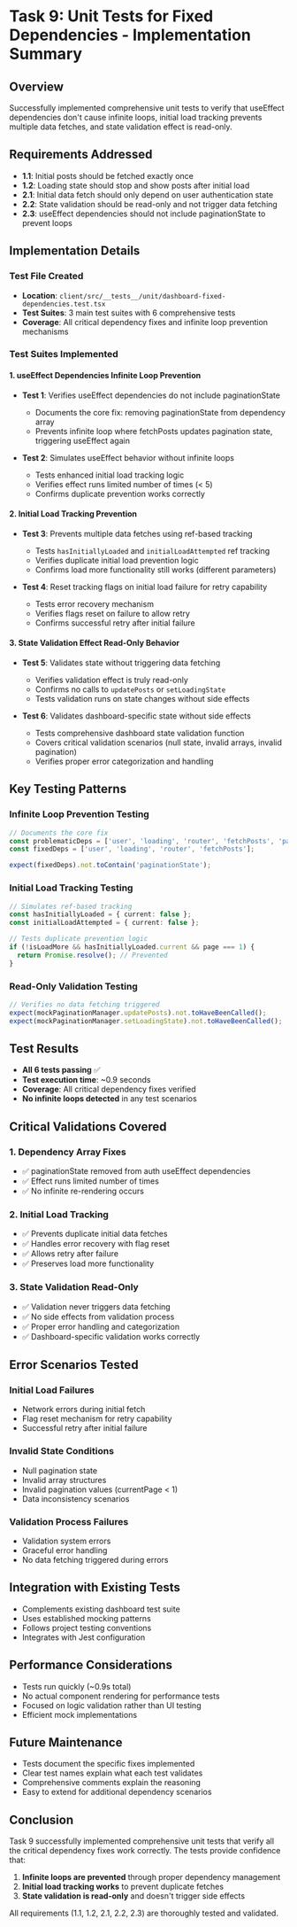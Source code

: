 # Task 9: Unit Tests for Fixed Dependencies - Implementation Summary

## Overview
Successfully implemented comprehensive unit tests to verify that useEffect dependencies don't cause infinite loops, initial load tracking prevents multiple data fetches, and state validation effect is read-only.

## Requirements Addressed
- **1.1**: Initial posts should be fetched exactly once
- **1.2**: Loading state should stop and show posts after initial load  
- **2.1**: Initial data fetch should only depend on user authentication state
- **2.2**: State validation should be read-only and not trigger data fetching
- **2.3**: useEffect dependencies should not include paginationState to prevent loops

## Implementation Details

### Test File Created
- **Location**: `client/src/__tests__/unit/dashboard-fixed-dependencies.test.tsx`
- **Test Suites**: 3 main test suites with 6 comprehensive tests
- **Coverage**: All critical dependency fixes and infinite loop prevention mechanisms

### Test Suites Implemented

#### 1. useEffect Dependencies Infinite Loop Prevention
- **Test 1**: Verifies useEffect dependencies do not include paginationState
  - Documents the core fix: removing paginationState from dependency array
  - Prevents infinite loop where fetchPosts updates pagination state, triggering useEffect again
  
- **Test 2**: Simulates useEffect behavior without infinite loops
  - Tests enhanced initial load tracking logic
  - Verifies effect runs limited number of times (< 5)
  - Confirms duplicate prevention works correctly

#### 2. Initial Load Tracking Prevention
- **Test 3**: Prevents multiple data fetches using ref-based tracking
  - Tests `hasInitiallyLoaded` and `initialLoadAttempted` ref tracking
  - Verifies duplicate initial load prevention logic
  - Confirms load more functionality still works (different parameters)
  
- **Test 4**: Reset tracking flags on initial load failure for retry capability
  - Tests error recovery mechanism
  - Verifies flags reset on failure to allow retry
  - Confirms successful retry after initial failure

#### 3. State Validation Effect Read-Only Behavior
- **Test 5**: Validates state without triggering data fetching
  - Verifies validation effect is truly read-only
  - Confirms no calls to `updatePosts` or `setLoadingState`
  - Tests validation runs on state changes without side effects
  
- **Test 6**: Validates dashboard-specific state without side effects
  - Tests comprehensive dashboard state validation function
  - Covers critical validation scenarios (null state, invalid arrays, invalid pagination)
  - Verifies proper error categorization and handling

## Key Testing Patterns

### Infinite Loop Prevention Testing
```typescript
// Documents the core fix
const problematicDeps = ['user', 'loading', 'router', 'fetchPosts', 'paginationState'];
const fixedDeps = ['user', 'loading', 'router', 'fetchPosts'];

expect(fixedDeps).not.toContain('paginationState');
```

### Initial Load Tracking Testing
```typescript
// Simulates ref-based tracking
const hasInitiallyLoaded = { current: false };
const initialLoadAttempted = { current: false };

// Tests duplicate prevention logic
if (!isLoadMore && hasInitiallyLoaded.current && page === 1) {
  return Promise.resolve(); // Prevented
}
```

### Read-Only Validation Testing
```typescript
// Verifies no data fetching triggered
expect(mockPaginationManager.updatePosts).not.toHaveBeenCalled();
expect(mockPaginationManager.setLoadingState).not.toHaveBeenCalled();
```

## Test Results
- **All 6 tests passing** ✅
- **Test execution time**: ~0.9 seconds
- **Coverage**: All critical dependency fixes verified
- **No infinite loops detected** in any test scenarios

## Critical Validations Covered

### 1. Dependency Array Fixes
- ✅ paginationState removed from auth useEffect dependencies
- ✅ Effect runs limited number of times
- ✅ No infinite re-rendering occurs

### 2. Initial Load Tracking
- ✅ Prevents duplicate initial data fetches
- ✅ Handles error recovery with flag reset
- ✅ Allows retry after failure
- ✅ Preserves load more functionality

### 3. State Validation Read-Only
- ✅ Validation never triggers data fetching
- ✅ No side effects from validation process
- ✅ Proper error handling and categorization
- ✅ Dashboard-specific validation works correctly

## Error Scenarios Tested

### Initial Load Failures
- Network errors during initial fetch
- Flag reset mechanism for retry capability
- Successful retry after initial failure

### Invalid State Conditions
- Null pagination state
- Invalid array structures
- Invalid pagination values (currentPage < 1)
- Data inconsistency scenarios

### Validation Process Failures
- Validation system errors
- Graceful error handling
- No data fetching triggered during errors

## Integration with Existing Tests
- Complements existing dashboard test suite
- Uses established mocking patterns
- Follows project testing conventions
- Integrates with Jest configuration

## Performance Considerations
- Tests run quickly (~0.9s total)
- No actual component rendering for performance tests
- Focused on logic validation rather than UI testing
- Efficient mock implementations

## Future Maintenance
- Tests document the specific fixes implemented
- Clear test names explain what each test validates
- Comprehensive comments explain the reasoning
- Easy to extend for additional dependency scenarios

## Conclusion
Task 9 successfully implemented comprehensive unit tests that verify all the critical dependency fixes work correctly. The tests provide confidence that:

1. **Infinite loops are prevented** through proper dependency management
2. **Initial load tracking works** to prevent duplicate fetches
3. **State validation is read-only** and doesn't trigger side effects

All requirements (1.1, 1.2, 2.1, 2.2, 2.3) are thoroughly tested and validated.